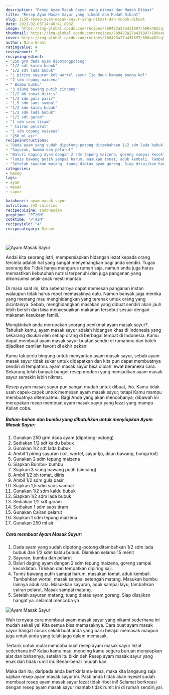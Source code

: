 ```yaml
---
description: "Resep Ayam Masak Sayur yang nikmat dan Mudah Dibuat"
title: "Resep Ayam Masak Sayur yang nikmat dan Mudah Dibuat"
slug: 1150-resep-ayam-masak-sayur-yang-nikmat-dan-mudah-dibuat
date: 2021-02-03T14:46:41.893Z
image: https://img-global.cpcdn.com/recipes/7b9423a27a431897/680x482cq70/ayam-masak-sayur-foto-resep-utama.jpg
thumbnail: https://img-global.cpcdn.com/recipes/7b9423a27a431897/680x482cq70/ayam-masak-sayur-foto-resep-utama.jpg
cover: https://img-global.cpcdn.com/recipes/7b9423a27a431897/680x482cq70/ayam-masak-sayur-foto-resep-utama.jpg
author: Nina Grant
ratingvalue: 4
reviewcount: 7
recipeingredient:
- "250 grm dada ayam dipotongpotong"
- "1/2 sdt kaldu bubuk"
- "1/2 sdt lada bubuk"
- "1 piring sayuran kol wortel sayur Ijo daun bawang bunga kol"
- "2 sdm tepung maizena"
- " Bumbu bumbu"
- "3 siung bawang putih cincang"
- "1/2 bh tomat diiris"
- "1/2 sdm gula pasir"
- "1,5 sdm saos sambal"
- "1/2 sdm kaldu bubuk"
- "1/2 sdm lada bubuk"
- "1/2 sdt garam"
- "1 sdm saos tiram"
- " Cairan pelarut"
- "1 sdm tepung maizena"
- "250 ml air"
recipeinstructions:
- "Dada ayam yang sudah dipotong-potong ditambahkan 1/2 sdm lada bubuk dan 1/2 sdm kaldu bubuk. Diamkan selama 15 menit"
- "Sayuran, bumbu dan pelarut"
- "Baluri daging ayam dengan 2 sdm tepung maizena, goreng sampai kecoklatan. Tiriskan dan tempatkan dipiring saji."
- "Tumis bawang putih sampai harum, masukan tomat, aduk kembali. Tambahkan wortel, masak sampai setengah matang. Masukan bumbu lainnya aduk rata. Masukkan sayuran, aduk sampai layu, tambahkan cairan pelarut. Masak sampai matang."
- "Setelah sayuran matang, tuang diatas ayam goreng. Siap disajikan hangat ya..selamat mencoba ya"
categories:
- Resep
tags:
- ayam
- masak
- sayur

katakunci: ayam masak sayur 
nutrition: 242 calories
recipecuisine: Indonesian
preptime: "PT20M"
cooktime: "PT42M"
recipeyield: "4"
recipecategory: Dinner

---
```



![Ayam Masak Sayur](https://img-global.cpcdn.com/recipes/7b9423a27a431897/680x482cq70/ayam-masak-sayur-foto-resep-utama.jpg)

Andai kita seorang istri, mempersiapkan hidangan lezat kepada orang tercinta adalah hal yang sangat menyenangkan bagi anda sendiri. Tugas seorang ibu Tidak hanya mengurus rumah saja, namun anda juga harus memastikan kebutuhan nutrisi terpenuhi dan juga panganan yang dikonsumsi anak-anak mesti mantab.

Di masa  saat ini, kita sebenarnya dapat memesan panganan instan walaupun tidak harus repot memasaknya dulu. Namun banyak juga mereka yang memang mau menghidangkan yang terenak untuk orang yang dicintainya. Sebab, menghidangkan masakan yang dibuat sendiri akan jauh lebih bersih dan bisa menyesuaikan makanan tersebut sesuai dengan makanan kesukaan famili. 



Mungkinkah anda merupakan seorang penikmat ayam masak sayur?. Tahukah kamu, ayam masak sayur adalah hidangan khas di Indonesia yang sekarang disukai oleh setiap orang di berbagai tempat di Indonesia. Kamu dapat membuat ayam masak sayur buatan sendiri di rumahmu dan boleh dijadikan camilan favorit di akhir pekan.

Kamu tak perlu bingung untuk menyantap ayam masak sayur, sebab ayam masak sayur tidak sukar untuk didapatkan dan kita pun dapat membuatnya sendiri di tempatmu. ayam masak sayur bisa diolah lewat beraneka cara. Sekarang telah banyak banget resep modern yang menjadikan ayam masak sayur semakin lebih nikmat.

Resep ayam masak sayur pun sangat mudah untuk dibuat, lho. Kamu tidak usah capek-capek untuk memesan ayam masak sayur, tetapi Kamu mampu membuatnya ditempatmu. Bagi Anda yang akan mencobanya, dibawah ini merupakan resep membuat ayam masak sayur yang lezat yang mampu Kalian coba.

<!--inarticleads1-->

##### Bahan-bahan dan bumbu yang dibutuhkan untuk menyiapkan Ayam Masak Sayur:

1. Gunakan 250 grm dada ayam (dipotong-potong)
1. Sediakan 1/2 sdt kaldu bubuk
1. Gunakan 1/2 sdt lada bubuk
1. Ambil 1 piring sayuran (kol, wortel, sayur Ijo, daun bawang, bunga kol)
1. Gunakan 2 sdm tepung maizena
1. Siapkan  Bumbu- bumbu
1. Siapkan 3 siung bawang putih (cincang)
1. Ambil 1/2 bh tomat, diiris
1. Ambil 1/2 sdm gula pasir
1. Siapkan 1,5 sdm saos sambal
1. Gunakan 1/2 sdm kaldu bubuk
1. Siapkan 1/2 sdm lada bubuk
1. Sediakan 1/2 sdt garam
1. Sediakan 1 sdm saos tiram
1. Gunakan  Cairan pelarut
1. Siapkan 1 sdm tepung maizena
1. Gunakan 250 ml air




<!--inarticleads2-->

##### Cara membuat Ayam Masak Sayur:

1. Dada ayam yang sudah dipotong-potong ditambahkan 1/2 sdm lada bubuk dan 1/2 sdm kaldu bubuk. Diamkan selama 15 menit
1. Sayuran, bumbu dan pelarut
1. Baluri daging ayam dengan 2 sdm tepung maizena, goreng sampai kecoklatan. Tiriskan dan tempatkan dipiring saji.
1. Tumis bawang putih sampai harum, masukan tomat, aduk kembali. Tambahkan wortel, masak sampai setengah matang. Masukan bumbu lainnya aduk rata. Masukkan sayuran, aduk sampai layu, tambahkan cairan pelarut. Masak sampai matang.
1. Setelah sayuran matang, tuang diatas ayam goreng. Siap disajikan hangat ya..selamat mencoba ya
<img src="//assets-global.cpcdn.com/assets/icons/button_play-2c75c40dde080a61004c1f40b05d8f140eaff45d7e9e6481dc71c63d2e7c4909.png" alt="Ayam Masak Sayur">



Wah ternyata cara membuat ayam masak sayur yang nikamt sederhana ini mudah sekali ya! Kita semua bisa memasaknya. Cara buat ayam masak sayur Sangat cocok sekali buat anda yang baru belajar memasak maupun juga untuk anda yang telah jago dalam memasak.

Tertarik untuk mulai mencoba buat resep ayam masak sayur lezat sederhana ini? Kalau kamu mau, mending kamu segera buruan menyiapkan alat dan bahannya, setelah itu bikin deh Resep ayam masak sayur yang enak dan tidak rumit ini. Benar-benar mudah kan. 

Maka dari itu, daripada anda berfikir lama-lama, maka kita langsung saja sajikan resep ayam masak sayur ini. Pasti anda tiidak akan nyesel sudah membuat resep ayam masak sayur lezat tidak ribet ini! Selamat berkreasi dengan resep ayam masak sayur mantab tidak rumit ini di rumah sendiri,ya!.

